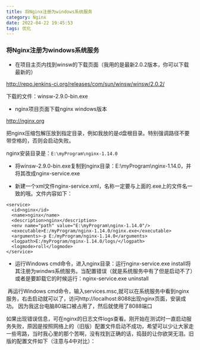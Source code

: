 ```yaml
---
title: 将Nginx注册为windows系统服务
category: Nginx
date: 2022-04-22 19:45:53
tags: 优化
---
```

### 将Nginx注册为windows系统服务

- 在项目主页内找到winsw的下载页面（我用的是最新2.0.2版本，你可以下载最新的）

http://repo.jenkins-ci.org/releases/com/sun/winsw/winsw/2.0.2/

下载的文件：winsw-2.9.0-bin.exe

- nginx项目页面下载nginx windows版本

http://nginx.org

把nginx压缩包解压放到指定目录，例如我放的是d盘根目录。特别强调路径不要带空格的，否则会启动失败。

nginx安装目录是：`E:\myProgram\nginx-1.14.0`

- 将winsw-2.9.0-bin.exe复制到nginx目录：E:\myProgram\nginx-1.14.0，并将其改成nginx-service.exe 

- 新建一个xml文件nginx-service.xml，名称一定要与上面的.exe上的文件名一致的哦。文件内容如下：

```
<service>
  <id>nginx</id>
  <name>nginx</name>
  <description>nginx</description>
  <env name="path" value="E:\myProgram\nginx-1.14.0"/>
  <executable>E:/myProgram/nginx-1.14.0/nginx.exe</executable>
  <arguments>-p E:/myProgram/nginx-1.14.0</arguments>
  <logpath>E:/myProgram/nginx-1.14.0/logs/</logpath>
  <logmode>roll</logmode>
</service>
```

- 运行Windows cmd命令，进入nginx目录：运行nginx-service.exe install将其注册为windws系统服务。当配置错误（就是系统服务中有了但是启动不了）或者是要卸载它的时候运行：nginx-service.exe uninstall

​		再运行Windows cmd命令，输入services.msc,就可以在系统服务中看到nginx服务，右击启动就可以了，访问http://localhost:8088出现nginx页面，安装成功。 因为我这台电脑80端口被占用了，然后就使用了8088端口

​		如果出现错误信息，可在nginx的日志文件logs查看。刚开始在测试时一直启动服务失败，原因是按照网络上的（旧版）配置文件启动不成功，希望可以少让大家走一些弯路，当时我心里的那个苦啊，没有找到正确的话，捣鼓的让你欲哭无泪。旧版的配置文件如下（注意与4中对比）：

### 